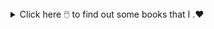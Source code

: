 

<details>
  
  <summary> Click here 🖱️ to find out some books that I .❤️ </summary>

  <ul>
  
   <li>⭐Metamorphosis by Franz Kafka 📖 </li>
    
   <ul>
     <li>▶️ One of Kafka's best-known works, The Metamorphosis tells the story of salesman Gregor Samsa who wakes one morning to find himself inexplicably transformed into a huge 
      insect (German ungeheures Ungeziefer, literally "monstrous vermin"), subsequently struggling to adjust to this new condition. </li>
   </ul>


   <li>⭐Catch 22 by Joseph Heller 📖 </li>

   <ul>
     <li>▶️Catch-22, satirical novel by American writer Joseph Heller, published in 1961. The work centres on Captain John Yossarian, an American bombardier stationed on a
      Mediterranean island during World War II, and chronicles his desperate attempts to stay alive. </li>
   </ul>


   <li>⭐Crime and Punishment by Fyodor Dostoyevsky 📖 </li>
    
   <ul>
     <li>▶️Crime and Punishment focuses on the mental anguish and moral dilemmas of Rodion Raskolnikov, an impoverished ex-student in Saint Petersburg who formulates a plan to kill
       an unscrupulous pawnbroker for her money. </li>
   </ul>

  </ul>
  
</details>
